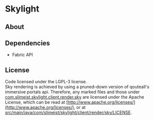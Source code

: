 # Skylight
## About

## Dependencies
* Fabric API

## License
Code licensed under the LGPL-3 license.<br>
Sky rendering is achieved by using a pruned-down version of qouteall's
immersive portals api. Therefore, any marked files and those under [com.slimeist.skylight.client.render.sky](src/main/java/com/slimeist/skylight/client/render/sky)
are licensed under the Apache License, which can be read at [http://www.apache.org/licenses/](http://www.apache.org/licenses/), or at [src/main/java/com/slimeist/skylight/client/render/sky/LICENSE](src/main/java/com/slimeist/skylight/client/render/sky/LICENSE).